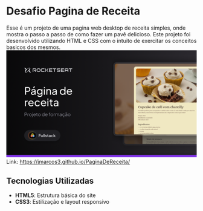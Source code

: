 # Desafio Pagina de Receita

Esse é um projeto de uma pagina web desktop de receita simples, onde mostra o passo a passo de como fazer um pavê delicioso. Este projeto foi desenvolvido utilizando HTML e CSS com o intuito de exercitar os conceitos basicos dos mesmos.
![Projeto](.github/preview.png)
Link: https://jmarcos3.github.io/PaginaDeReceita/

## Tecnologias Utilizadas

- **HTML5**: Estrutura básica do site
- **CSS3**: Estilização e layout responsivo
